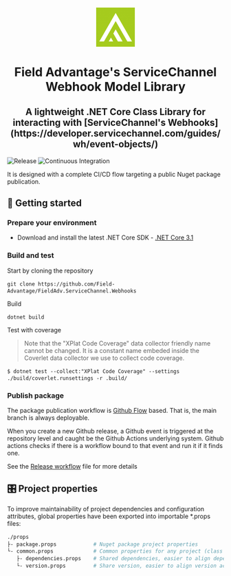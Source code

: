 <p align="center">
  <img alt="FieldAdv ServiceChannel Webhook Model Library" src="assets/icon.webp" width="90" />
</p>
<h1 align="center">
  Field Advantage's ServiceChannel Webhook Model Library
</h1>

<h2 align="center">A lightweight .NET Core Class Library for interacting with [ServiceChannel's Webhooks](https://developer.servicechannel.com/guides/wh/event-objects/)</h2>

![Release](https://github.com/Field-Advantage/FieldAdv.ServiceChannel.Webhooks/workflows/Release/badge.svg) ![Continuous Integration](https://github.com/Field-Advantage/FieldAdv.ServiceChannel.Webhooks/workflows/Continuous%20Integration/badge.svg)

It is designed with a complete CI/CD flow targeting a public Nuget package publication.

## 👟 Getting started

### Prepare your environment

-   Download and install the latest .NET Core SDK - [.NET Core 3.1](https://github.com/dotnet/core/blob/main/release-notes/3.1/README.md)

### Build and test

Start by cloning the repository

```shell
git clone https://github.com/Field-Advantage/FieldAdv.ServiceChannel.Webhooks
```

Build

```shell
dotnet build
```

Test with coverage

> Note that the "XPlat Code Coverage" data collector friendly name cannot be changed. It is a constant name embeded inside the Coverlet data collector we use to collect code coverage.

```shell
$ dotnet test --collect:"XPlat Code Coverage" --settings ./build/coverlet.runsettings -r .build/
```

### Publish package

The package publication workflow is [Github Flow](https://githubflow.github.io/) based. That is, the main branch is always deployable.

When you create a new Github release, a Github event is triggered at the repository level and caught be the Github Actions underlying system. Github actions checks if there is a workflow bound to that event and run it if it finds one.

See the [Release workflow](.github/workflows/release.yml) file for more details

## 🎛 Project properties

To improve maintainability of project dependencies and configuration attributes, global properties have been exported into importable \*.props files:

```bash
./props
├- package.props            # Nuget package project properties
└- common.props             # Common properties for any project (class lib, test, packable, not packable..)
   ├- dependencies.props    # Shared dependencies, easier to align dependency version across projects
   └- version.props         # Share version, easier to align version across projects
```
